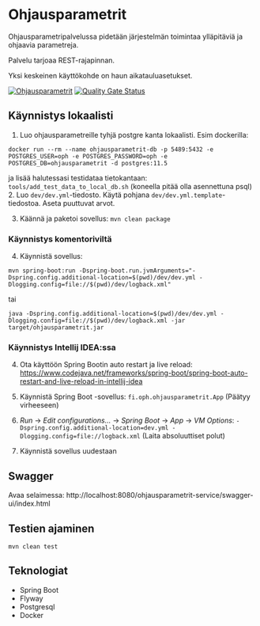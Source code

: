 # Ohjausparametrit

Ohjausparametripalvelussa pidetään järjestelmän toimintaa ylläpitäviä ja ohjaavia parametreja.

Palvelu tarjoaa REST-rajapinnan. 

Yksi keskeinen käyttökohde on haun aikatauluasetukset.

[![Ohjausparametrit](https://github.com/Opetushallitus/ohjausparametrit/actions/workflows/build.yml/badge.svg)](https://github.com/Opetushallitus/ohjausparametrit/actions/workflows/build.yml)
[![Quality Gate Status](https://sonarcloud.io/api/project_badges/measure?project=Opetushallitus_ohjausparametrit&metric=alert_status)](https://sonarcloud.io/summary/new_code?id=Opetushallitus_ohjausparametrit)


## Käynnistys lokaalisti

1. Luo ohjausparametreille tyhjä postgre kanta lokaalisti. Esim dockerilla: 
```
docker run --rm --name ohjausparametrit-db -p 5489:5432 -e POSTGRES_USER=oph -e POSTGRES_PASSWORD=oph -e POSTGRES_DB=ohjausparametrit -d postgres:11.5
```
ja lisää halutessasi testidataa tietokantaan: `tools/add_test_data_to_local_db.sh` (koneella pitää olla asennettuna psql)
2. Luo `dev/dev.yml`-tiedosto. Käytä pohjana `dev/dev.yml.template`-tiedostoa. Aseta puuttuvat arvot.

3. Käännä ja paketoi sovellus: `mvn clean package`

### Käynnistys komentoriviltä

4. Käynnistä sovellus:
```
mvn spring-boot:run -Dspring-boot.run.jvmArguments="-Dspring.config.additional-location=$(pwd)/dev/dev.yml -Dlogging.config=file://$(pwd)/dev/logback.xml"
```
tai 
```
java -Dspring.config.additional-location=$(pwd)/dev/dev.yml -Dlogging.config=file://$(pwd)/dev/logback.xml -jar target/ohjausparametrit.jar
```

### Käynnistys Intellij IDEA:ssa

4. Ota käyttöön Spring Bootin auto restart ja live reload: https://www.codejava.net/frameworks/spring-boot/spring-boot-auto-restart-and-live-reload-in-intellij-idea

5. Käynnistä Spring Boot -sovellus: `fi.oph.ohjausparametrit.App` (Päätyy virheeseen)

6. *Run* -> *Edit configurations...* -> *Spring Boot* -> *App* -> *VM Options*: `-Dspring.config.additional-location=dev.yml -Dlogging.config=file://logback.xml` (Laita absoluuttiset polut)

7. Käynnistä sovellus uudestaan

## Swagger

Avaa selaimessa: http://localhost:8080/ohjausparametrit-service/swagger-ui/index.html

## Testien ajaminen

`mvn clean test`

## Teknologiat

- Spring Boot
- Flyway
- Postgresql
- Docker

